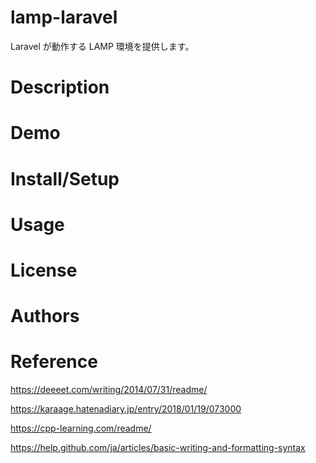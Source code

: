 # lamp-laravel

Laravel が動作する LAMP 環境を提供します。

# Description

# Demo

# Install/Setup

# Usage

# License

# Authors

# Reference

https://deeeet.com/writing/2014/07/31/readme/

https://karaage.hatenadiary.jp/entry/2018/01/19/073000

https://cpp-learning.com/readme/

https://help.github.com/ja/articles/basic-writing-and-formatting-syntax